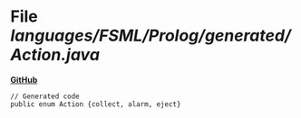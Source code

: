 # File _languages/FSML/Prolog/generated/Action.java_
**[GitHub](https://github.com/softlang/yas/blob/master/languages/FSML/Prolog/generated/Action.java)**
```
// Generated code
public enum Action {collect, alarm, eject}
```
